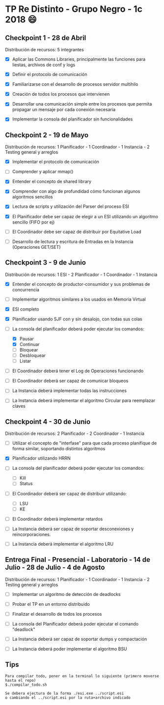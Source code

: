 # TP Re Distinto - Grupo Negro - 1c 2018 :smile:

## Checkpoint 1 - 28 de Abril
Distribución de recursos: 5 integrantes

- [x] Aplicar las Commons Libraries, principalmente las funciones para liestas, archivos de conf y logs
- [x] Definir el protocolo de comunicación
- [x] Familiarizarse con el desarrollo de procesos servidor multihilo
- [x] Creación de todos los procesos que intervienen
- [x] Desarrollar una comunicación simple entre los procesos que permita propagar un mensaje por cada conexión necesaria
- [x] Implementar la consola del planificador sin funcionalidades 


## Checkpoint 2 - 19 de Mayo
Distribución de recursos: 1 Planificador - 1 Coordinador - 1 Instancia - 2 Testing general y arreglos

- [x] Implementar el protocolo de comunicación
- [ ] Comprender y aplicar mmap()
- [x] Entender el concepto de shared library
- [x] Comprender con algo de profundidad cómo funcionan algunos algoritmos sencillos
- [x] Lectura de scripts y utilización del Parser del proceso ESI
- [x] El Planificador debe ser capaz de elegir a un ESI utilizando un algoritmo sencillo (FIFO por ej)
- [ ] El Coordinador debe ser capaz de distribuir por Equitative Load
- [ ] Desarrollo de lectura y escritura de Entradas en la Instancia (Operaciones GET/SET)


## Checkpoint 3 - 9 de Junio
Distribución de recursos: 1 ESI - 2 Planificador - 1 Coordinador - 1 Instancia

- [x] Entender el concepto de productor-consumidor y sus problemas de concurrencia
- [ ] Implementar algoritmos similares a los usados en Memoria Virtual
- [x] ESI completo
- [x] Planificador usando SJF con y sin desalojo, con todas sus colas
- [ ] La consola del planificador deberá poder ejecutar los comandos:
   - [x] Pausar
   - [x] Continuar
   - [ ] Bloquear
   - [ ] Desbloquear
   - [ ] Listar
- [ ] El Coordinador deberá tener el Log de Operaciones funcionando
- [ ] El Coordinador deberá ser capaz de comunicar bloqueos
- [ ] La Instancia deberá implementar todas las instrucciones
- [ ] La Instancia deberá implementar el algoritmo Circular para reemplazar claves



## Checkpoint 4 - 30 de Junio
Distribución de recursos: 2 Planificador - 2 Coordinador - 1 Instancia

- [ ] Utilizar el concepto de "interfase" para que cada proceso planifique de forma similar, soportando distintos algoritmos
- [x] Planificador utilizando HRRN
- [ ] La consola del planificador deberá poder ejecutar los comandos:
   - [ ] Kill
   - [ ] Status
- [ ] El Coordinador deberá ser capaz de distribuir utilizando:
   - [ ] LSU
   - [ ] KE 
- [ ] El Coordinador deberá implementar retardos
- [ ] La Instancia deberá ser capaz de soportar desconexiones y reincorporaciones.
- [ ] La Instancia deberá implementar el algoritmo LRU



## Entrega Final - Presencial - Laboratorio - 14 de Julio - 28 de Julio - 4 de Agosto
Distribución de recursos: 1 Planificador - 1 Coordinador - 1 Instancia - 2 Testing general y arreglos

- [ ] Implementar un algoritmo de detección de deadlocks
- [ ] Probar el TP en un entorno distribuido
- [ ] Finalizar el desarrollo de todos los procesos
- [ ] La consola del Planificador deberá poder ejecutar el comando "deadlock"
- [ ] La Instancia deberá ser capaz de soportar dumps y compactación
- [ ] La Instancia deberá poder implementar el algoritmo BSU






## Tips
```
Para compilar todo, poner en la terminal lo siguiente (primero moverse hasta el repo)
$./compilar_todo.sh

Se debera ejectura de la forma ./esi.exe ../script.esi
o cambiando el ../script.esi por la ruta+archivo indicado
```
